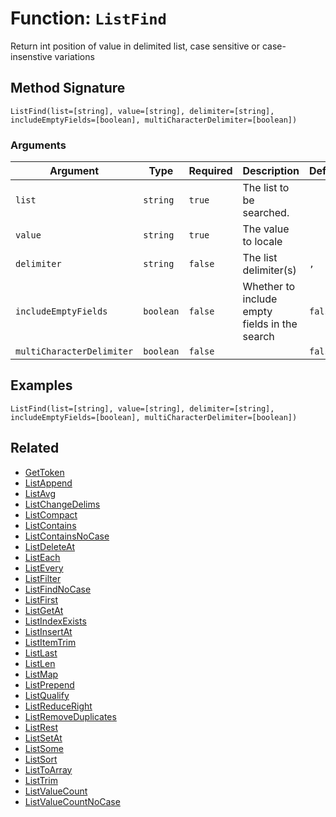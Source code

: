 [comment]: # (Note: This documentation is generated dynamically in the build process.  To modify the contents, change the javadoc on the _invoke method of the BIF class)

# Function: `ListFind`

Return int position of value in delimited list, case sensitive or case-insenstive variations

## Method Signature
```
ListFind(list=[string], value=[string], delimiter=[string], includeEmptyFields=[boolean], multiCharacterDelimiter=[boolean])
```
### Arguments

| Argument | Type | Required | Description | Default |
|----------|------|----------|-------------|---------|
| `list` | `string` | `true` | The list to be searched. |  |
| `value` | `string` | `true` | The value to locale |  |
| `delimiter` | `string` | `false` | The list delimiter(s) | `,` |
| `includeEmptyFields` | `boolean` | `false` | Whether to include empty fields in the search | `false` |
| `multiCharacterDelimiter` | `boolean` | `false` |  | `false` |

## Examples

```
ListFind(list=[string], value=[string], delimiter=[string], includeEmptyFields=[boolean], multiCharacterDelimiter=[boolean])
```

## Related
  * [GetToken](./GetToken.md)
  * [ListAppend](./ListAppend.md)
  * [ListAvg](./ListAvg.md)
  * [ListChangeDelims](./ListChangeDelims.md)
  * [ListCompact](./ListCompact.md)
  * [ListContains](./ListContains.md)
  * [ListContainsNoCase](./ListContainsNoCase.md)
  * [ListDeleteAt](./ListDeleteAt.md)
  * [ListEach](./ListEach.md)
  * [ListEvery](./ListEvery.md)
  * [ListFilter](./ListFilter.md)
  * [ListFindNoCase](./ListFindNoCase.md)
  * [ListFirst](./ListFirst.md)
  * [ListGetAt](./ListGetAt.md)
  * [ListIndexExists](./ListIndexExists.md)
  * [ListInsertAt](./ListInsertAt.md)
  * [ListItemTrim](./ListItemTrim.md)
  * [ListLast](./ListLast.md)
  * [ListLen](./ListLen.md)
  * [ListMap](./ListMap.md)
  * [ListPrepend](./ListPrepend.md)
  * [ListQualify](./ListQualify.md)
  * [ListReduceRight](./ListReduceRight.md)
  * [ListRemoveDuplicates](./ListRemoveDuplicates.md)
  * [ListRest](./ListRest.md)
  * [ListSetAt](./ListSetAt.md)
  * [ListSome](./ListSome.md)
  * [ListSort](./ListSort.md)
  * [ListToArray](./ListToArray.md)
  * [ListTrim](./ListTrim.md)
  * [ListValueCount](./ListValueCount.md)
  * [ListValueCountNoCase](./ListValueCountNoCase.md)
